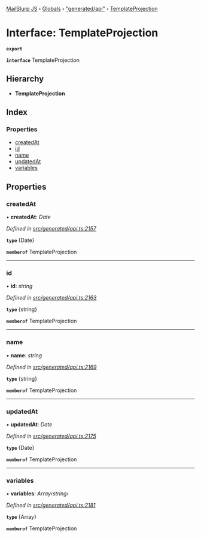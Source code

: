 [MailSlurp JS](../README.md) › [Globals](../globals.md) › ["generated/api"](../modules/_generated_api_.md) › [TemplateProjection](_generated_api_.templateprojection.md)

# Interface: TemplateProjection

**`export`** 

**`interface`** TemplateProjection

## Hierarchy

* **TemplateProjection**

## Index

### Properties

* [createdAt](_generated_api_.templateprojection.md#createdat)
* [id](_generated_api_.templateprojection.md#id)
* [name](_generated_api_.templateprojection.md#name)
* [updatedAt](_generated_api_.templateprojection.md#updatedat)
* [variables](_generated_api_.templateprojection.md#variables)

## Properties

###  createdAt

• **createdAt**: *Date*

*Defined in [src/generated/api.ts:2157](https://github.com/mailslurp/mailslurp-client-ts-js/blob/7518dcd/src/generated/api.ts#L2157)*

**`type`** {Date}

**`memberof`** TemplateProjection

___

###  id

• **id**: *string*

*Defined in [src/generated/api.ts:2163](https://github.com/mailslurp/mailslurp-client-ts-js/blob/7518dcd/src/generated/api.ts#L2163)*

**`type`** {string}

**`memberof`** TemplateProjection

___

###  name

• **name**: *string*

*Defined in [src/generated/api.ts:2169](https://github.com/mailslurp/mailslurp-client-ts-js/blob/7518dcd/src/generated/api.ts#L2169)*

**`type`** {string}

**`memberof`** TemplateProjection

___

###  updatedAt

• **updatedAt**: *Date*

*Defined in [src/generated/api.ts:2175](https://github.com/mailslurp/mailslurp-client-ts-js/blob/7518dcd/src/generated/api.ts#L2175)*

**`type`** {Date}

**`memberof`** TemplateProjection

___

###  variables

• **variables**: *Array‹string›*

*Defined in [src/generated/api.ts:2181](https://github.com/mailslurp/mailslurp-client-ts-js/blob/7518dcd/src/generated/api.ts#L2181)*

**`type`** {Array<string>}

**`memberof`** TemplateProjection
